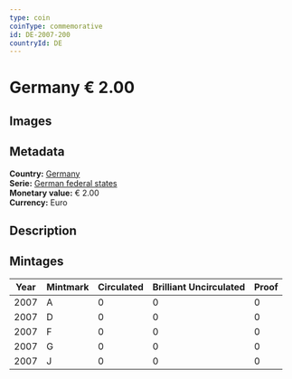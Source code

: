```yaml
---
type: coin
coinType: commemorative
id: DE-2007-200
countryId: DE
---
```


# Germany € 2.00

## Images


## Metadata

**Country:** [Germany](../../Countries/Germany/index.md)\
**Serie:** [German federal states](index.md)\
**Monetary value:** € 2.00\
**Currency:** Euro

## Description


## Mintages

| Year | Mintmark | Circulated | Brilliant Uncirculated | Proof |
| ---- | -------- | ---------- | ---------------------- | ----- |
| 2007 | A | 0| 0 | 0 |
| 2007 | D | 0| 0 | 0 |
| 2007 | F | 0| 0 | 0 |
| 2007 | G | 0| 0 | 0 |
| 2007 | J | 0| 0 | 0 |
